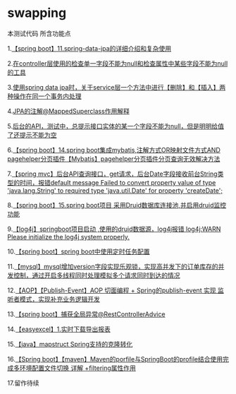 # swapping
本测试代码 所含功能点

1.[【spring boot】11.spring-data-jpa的详细介绍和复杂使用](http://www.cnblogs.com/sxdcgaq8080/p/7894828.html)

2.[在controller层使用的检查单一字段不能为null和检查属性中某些字段不能为null的工具](http://www.cnblogs.com/sxdcgaq8080/p/9034598.html)

3.[使用spring data jpa时，关于service层一个方法中进行【删除】和【插入】两种操作在同一个事务内处理](http://www.cnblogs.com/sxdcgaq8080/p/8985662.html)

4.[JPA的注解@MappedSuperclass作用解释](http://www.cnblogs.com/sxdcgaq8080/p/9023720.html)

5.[后台的API，测试中，总提示接口实体的某一个字段不能为null，但是明明给值了还提示不能为空](http://www.cnblogs.com/sxdcgaq8080/p/8983881.html)

6.[【spring boot】14.spring boot集成mybatis,注解方式OR映射文件方式AND pagehelper分页插件【Mybatis】pagehelper分页插件分页查询无效解决方法](http://www.cnblogs.com/sxdcgaq8080/p/9039442.html)

7.[【spring mvc】后台API查询接口，get请求，后台Date字段接收前台String类型的时间，报错default message Failed to convert property value of type 'java.lang.String' to required type 'java.util.Date' for property 'createDate';](http://www.cnblogs.com/sxdcgaq8080/p/9055107.html)

8.[【spring boot】15.spring boot项目 采用Druid数据库连接池,并启用druid监控功能](https://www.cnblogs.com/sxdcgaq8080/p/9057161.html)

9.[【log4j】springboot项目启动 ,使用的druid数据源，log4j报错 log4j:WARN Please initialize the log4j system properly.](http://www.cnblogs.com/sxdcgaq8080/p/9065796.html)

10.[【spring boot】spring boot中使用定时任务配置](https://www.cnblogs.com/sxdcgaq8080/p/9289991.html)

11.[【mysql】mysql增加version字段实现乐观锁，实现高并发下的订单库存的并发控制，通过开启多线程同时处理模拟多个请求同时到达的情况](https://www.cnblogs.com/sxdcgaq8080/p/9454161.html)

12.[【AOP】【Publish-Event】AOP 切面编程 + Spring的publish-event 实现 监听者模式，实现补充业务逻辑开发](https://www.cnblogs.com/sxdcgaq8080/p/14591669.html)

13.[【spring boot】捕获全局异常@RestControllerAdvice](https://www.cnblogs.com/sxdcgaq8080/p/14628303.html)

14.[【easyexcel】1.实时下载导出报表](https://www.cnblogs.com/sxdcgaq8080/p/14823458.html)

15.[【java】mapstruct Spring支持的克隆转化](https://www.cnblogs.com/sxdcgaq8080/p/15043343.html)

16.[【Spring boot】【maven】Maven的porfile与SpringBoot的profile结合使用完成多环境配置文件切换 详解 +filtering属性作用](https://www.cnblogs.com/sxdcgaq8080/p/15045252.html)

17.留作待续